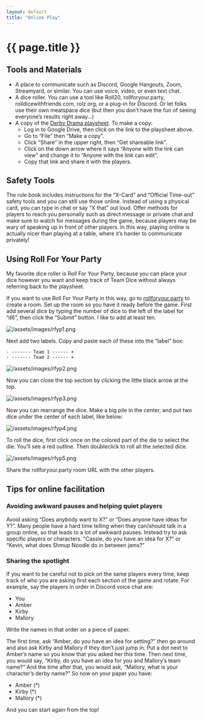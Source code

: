 ```yaml
---
layout: default
title: "Online Play"
---
```


# {{ page.title }}

## Tools and Materials

* A place to communicate such as Discord, Google Hangouts, Zoom, Streamyard, or similar. You can use voice, video, or even text chat.
* A dice roller. You can use a tool like Roll20, rollforyour.party, rolldicewithfriends.com, rolz.org, or a plug-in for Discord. Or let folks use their own meatspace dice (but then you don’t have the fun of seeing everyone’s results right away…)
* A copy of the [Derby Drama playsheet](https://docs.google.com/spreadsheets/d/1Pq7FdCBCoKnS-jZ83ASHcAyv6eG2xlrHZXSYC8gDoug/edit). To make a copy:
    * Log in to Google Drive, then click on the link to the playsheet above.
    * Go to “File” then “Make a copy”.
    * Click “Share” in the upper right, then “Get shareable link”.
    * Click on the down arrow where it says “Anyone with the link can view” and change it to “Anyone with the link can edit”.
    * Copy that link and share it with the players.

## Safety Tools
The rule book includes instructions for the “X-Card” and “Official Time-out” safety tools and you can still use those online. Instead of using a physical card, you can type in chat or say “X that” out loud. Offer methods for players to reach you personally such as direct message or private chat and make sure to watch for messages during the game, because players may be wary of speaking up in front of other players. In this way, playing online is actually nicer than playing at a table, where it’s harder to communicate privately!

## Using Roll For Your Party

My favorite dice roller is Roll For Your Party, because you can place your dice
however you want and keep track of Team Dice without always referring back to the
playsheet.

If you want to use Roll For Your Party in this way, go to [rollforyour.party](https://rollforyour.party)
to create a room. Set up the room so you have it ready before the game.
First add several dice by typing the number of dice to the left of the label for “d6”, then click the “Submit” button. I like to add at least ten.

![/assets/images/rfyp1.png]()

Next add two labels. Copy and paste each of these into the “label” box:

```
- ------- Team 1 ------ +
- ------- Team 2 ------ +
```

![/assets/images/rfyp2.png]()

Now you can close the top section by clicking the little black arrow at the top.


![/assets/images/rfyp3.png]()

Now you can rearrange the dice. Make a big pile in the center, and put two dice under the center of each label, like below:

![/assets/images/rfyp4.png]()

To roll the dice, first click once on the colored part of the die to select the die. You’ll see a red outline. Then doubleclick to roll all the selected dice.

![/assets/images/rfyp5.png]()

Share the rollforyour.party room URL with the other players.


## Tips for online facilitation

### Avoiding awkward pauses and helping quiet players
Avoid asking “Does anybody want to X?” or “Does anyone have ideas for Y?”. Many people have a hard time telling when they can/should talk in a group online, so that leads to a lot of awkward pauses. Instead try to ask specific players or characters. “Cassie, do you have an idea for X?” or “Kevin, what does Shmup Noodle do in between jams?”

### Sharing the spotlight

If you want to be careful not to pick on the same players every time, keep track of who you are asking first each section of the game and rotate. For example, say the players in order in Discord voice chat are:
* You
* Amber
* Kirby
* Mallory

Write the names in that order on a piece of paper.

The first time, ask “Amber, do you have an idea for setting?” then go around and also ask Kirby and Mallory if they don’t just jump in. Put a dot next to Amber’s name so you know that you asked her this time. Then next time, you would say, “Kirby, do you have an idea for you and Mallory’s team name?” And the time after that, you would ask, “Mallory, what is your character’s derby name?” So now on your paper you have:
* Amber (*)
* Kirby (*)
* Mallory (*)

And you can start again from the top!